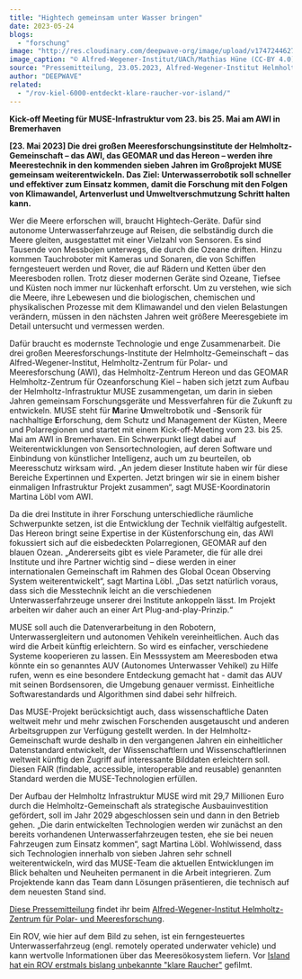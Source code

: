 ```yaml
---
title: "Hightech gemeinsam unter Wasser bringen"
date: 2023-05-24
blogs: 
  - "forschung"
image: "http://res.cloudinary.com/deepwave-org/image/upload/v1747244627/deepwave.org/20120229_ROV_CRichter-scaled.jpg"
image_caption: "© Alfred-Wegener-Institut/UACh/Mathias Hüne (CC-BY 4.0)"
source: "Pressemitteilung, 23.05.2023, Alfred-Wegener-Institut Helmholtz-Zentrum für Polar- und Meeresforschung"
author: "DEEPWAVE"
related: 
  - "/rov-kiel-6000-entdeckt-klare-raucher-vor-island/"
---
```


**Kick-off Meeting für MUSE-Infrastruktur vom 23. bis 25. Mai am AWI in Bremerhaven**

**\[23. Mai 2023\] Die drei großen Meeresforschungsinstitute der Helmholtz-Gemeinschaft – das AWI, das GEOMAR und das Hereon – werden ihre Meerestechnik in den kommenden sieben Jahren im Großprojekt MUSE gemeinsam weiterentwickeln. Das Ziel: Unterwasserrobotik soll schneller und effektiver zum Einsatz kommen, damit die Forschung mit den Folgen von Klimawandel, Artenverlust und Umweltverschmutzung Schritt halten kann.**

Wer die Meere erforschen will, braucht Hightech-Geräte. Dafür sind autonome Unterwasserfahrzeuge auf Reisen, die selbständig durch die Meere gleiten, ausgestattet mit einer Vielzahl von Sensoren. Es sind Tausende von Messbojen unterwegs, die durch die Ozeane driften. Hinzu kommen Tauchroboter mit Kameras und Sonaren, die von Schiffen ferngesteuert werden und Rover, die auf Rädern und Ketten über den Meeresboden rollen. Trotz dieser modernen Geräte sind Ozeane, Tiefsee und Küsten noch immer nur lückenhaft erforscht. Um zu verstehen, wie sich die Meere, ihre Lebewesen und die biologischen, chemischen und physikalischen Prozesse mit dem Klimawandel und den vielen Belastungen verändern, müssen in den nächsten Jahren weit größere Meeresgebiete im Detail untersucht und vermessen werden.

Dafür braucht es modernste Technologie und enge Zusammenarbeit. Die drei großen Meeresforschungs-Institute der Helmholtz-Gemeinschaft – das Alfred-Wegener-Institut, Helmholtz-Zentrum für Polar- und Meeresforschung (AWI), das Helmholtz-Zentrum Hereon und das GEOMAR Helmholtz-Zentrum für Ozeanforschung Kiel – haben sich jetzt zum Aufbau der Helmholtz-Infrastruktur MUSE zusammengetan, um darin in sieben Jahren gemeinsam Forschungsgeräte und Messverfahren für die Zukunft zu entwickeln. MUSE steht für **M**arine **U**mweltrobotik und -**S**ensorik für nachhaltige **E**rforschung, dem Schutz und Management der Küsten, Meere und Polarregionen und startet mit einem Kick-off-Meeting vom 23. bis 25. Mai am AWI in Bremerhaven. Ein Schwerpunkt liegt dabei auf Weiterentwicklungen von Sensortechnologien, auf deren Software und Einbindung von künstlicher Intelligenz, auch um zu beurteilen, ob Meeresschutz wirksam wird. „An jedem dieser Institute haben wir für diese Bereiche Expertinnen und Experten. Jetzt bringen wir sie in einem bisher einmaligen Infrastruktur Projekt zusammen“, sagt MUSE-Koordinatorin Martina Löbl vom AWI.

Da die drei Institute in ihrer Forschung unterschiedliche räumliche Schwerpunkte setzen, ist die Entwicklung der Technik vielfältig aufgestellt. Das Hereon bringt seine Expertise in der Küstenforschung ein, das AWI fokussiert sich auf die eisbedeckten Polarregionen, GEOMAR auf den blauen Ozean. „Andererseits gibt es viele Parameter, die für alle drei Institute und ihre Partner wichtig sind – diese werden in einer internationalen Gemeinschaft im Rahmen des Global Ocean Observing System weiterentwickelt“, sagt Martina Löbl. „Das setzt natürlich voraus, dass sich die Messtechnik leicht an die verschiedenen Unterwasserfahrzeuge unserer drei Institute ankoppeln lässt. Im Projekt arbeiten wir daher auch an einer Art Plug-and-play-Prinzip.“

MUSE soll auch die Datenverarbeitung in den Robotern, Unterwassergleitern und autonomen Vehikeln vereinheitlichen. Auch das wird die Arbeit künftig erleichtern. So wird es einfacher, verschiedene Systeme kooperieren zu lassen. Ein Messsystem am Meeresboden etwa könnte ein so genanntes AUV (Autonomes Unterwasser Vehikel) zu Hilfe rufen, wenn es eine besondere Entdeckung gemacht hat - damit das AUV mit seinen Bordsensoren, die Umgebung genauer vermisst. Einheitliche Softwarestandards und Algorithmen sind dabei sehr hilfreich.

Das MUSE-Projekt berücksichtigt auch, dass wissenschaftliche Daten weltweit mehr und mehr zwischen Forschenden ausgetauscht und anderen Arbeitsgruppen zur Verfügung gestellt werden. In der Helmholtz-Gemeinschaft wurde deshalb in den vergangenen Jahren ein einheitlicher Datenstandard entwickelt, der Wissenschaftlern und Wissenschaftlerinnen weltweit künftig den Zugriff auf interessante Bilddaten erleichtern soll. Diesen FAIR (findable, accessible, interoperable and reusable) genannten Standard werden die MUSE-Technologien erfüllen.

Der Aufbau der Helmholtz Infrastruktur MUSE wird mit 29,7 Millionen Euro durch die Helmholtz-Gemeinschaft als strategische Ausbauinvestition gefördert, soll im Jahr 2029 abgeschlossen sein und dann in den Betrieb gehen. „Die darin entwickelten Technologien werden wir zunächst an den bereits vorhandenen Unterwasserfahrzeugen testen, ehe sie bei neuen Fahrzeugen zum Einsatz kommen“, sagt Martina Löbl. Wohlwissend, dass sich Technologien innerhalb von sieben Jahren sehr schnell weiterentwickeln, wird das MUSE-Team die aktuellen Entwicklungen im Blick behalten und Neuheiten permanent in die Arbeit integrieren. Zum Projektende kann das Team dann Lösungen präsentieren, die technisch auf dem neuesten Stand sind.

[Diese Pressemitteilung](https://www.awi.de/ueber-uns/service/presse/presse-detailansicht/hightech-gemeinsam-unter-wasser-bringen.html) findet ihr beim [Alfred-Wegener-Institut Helmholtz-Zentrum für Polar- und Meeresforschung](https://www.awi.de/).

Ein ROV, wie hier auf dem Bild zu sehen, ist ein ferngesteuertes Unterwasserfahrzeug (engl. remotely operated underwater vehicle) und kann wertvolle Informationen über das Meeresökosystem liefern. Vor [Island hat ein ROV erstmals bislang unbekannte "klare Raucher"](https://www.deepwave.org/rov-kiel-6000-entdeckt-klare-raucher-vor-island/) gefilmt.
